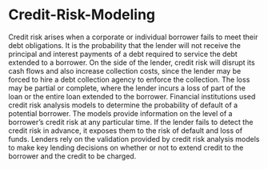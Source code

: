 # Credit-Risk-Modeling
Credit risk arises when a corporate or individual borrower fails to meet their debt obligations. It is the probability that the lender will not receive the principal and interest payments of a debt required to service the debt extended to a borrower.  On the side of the lender, credit risk will disrupt its cash flows and also increase collection costs, since the lender may be forced to hire a debt collection agency to enforce the collection. The loss may be partial or complete, where the lender incurs a loss of part of the loan or the entire loan extended to the borrower.  Financial institutions used credit risk analysis models to determine the probability of default of a potential borrower. The models provide information on the level of a borrower’s credit risk at any particular time. If the lender fails to detect the credit risk in advance, it exposes them to the risk of default and loss of funds. Lenders rely on the validation provided by credit risk analysis models to make key lending decisions on whether or not to extend credit to the borrower and the credit to be charged.
